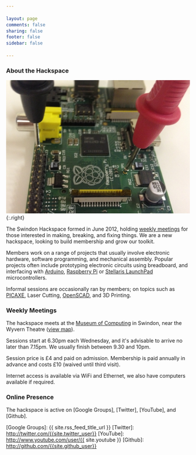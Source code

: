 ```yaml
---

layout: page
comments: false
sharing: false
footer: false
sidebar: false

---
```



### About the Hackspace

![TestPi](testpi.jpg){:.right}

The Swindon Hackspace formed in June 2012, holding [weekly meetings](#weekly-meetings) for those interested in making, breaking, and fixing things.  We are a new hackspace, looking to build membership and grow our toolkit.

Members work on a range of projects that usually involve electronic hardware, software programming, and mechanical assembly.  Popular projects often include prototyping electronic circuits using breadboard, and interfacing with [Arduino], [Raspberry Pi] or [Stellaris LaunchPad] microcontrollers.

Informal sessions are occasionally ran by members; on topics such as [PICAXE], Laser Cutting, [OpenSCAD], and 3D Printing.

[PICAXE]: http://www.picaxe.com
[OpenSCAD]: http://www.openscad.org

[Arduino]: http://www.arduino.cc
[Raspberry Pi]: http://www.raspberrypi.org
[Stellaris LaunchPad]: http://www.ti.com/ww/en/launchpad/stellaris_head.html


### Weekly Meetings

The hackspace meets at the [Museum of Computing] in Swindon, near the Wyvern Theatre ([view map]).

Sessions start at 6.30pm each Wednesday, and it's advisable to arrive no later than 7.15pm.  We usually finish between 9.30 and 10pm.

Session price is &pound;4 and paid on admission.  Membership is paid annually in advance and costs &pound;10 (waived until third visit).

Internet access is available via WiFi and Ethernet, we also have computers available if required.


### Online Presence

The hackspace is active on [Google Groups], [Twitter], [YouTube], and [Github].

[Museum of Computing]: http://museumofcomputing.org.uk
[view map]: http://maps.google.co.uk/?q=The+Museum+Of+Computing&cid=1649343045243643722

[Google Groups]: {{ site.rss_feed_title_url }}
[Twitter]: http://twitter.com/{{site.twitter_user}}
[YouTube]: http://www.youtube.com/user/{{ site.youtube }}
[Github]: http://github.com/{{site.github_user}}

